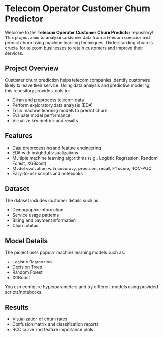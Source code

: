 # Telecom Operator Customer Churn Predictor

Welcome to the **Telecom Operator Customer Churn Predictor** repository!  
This project aims to analyze customer data from a telecom operator and predict churn using machine learning techniques. Understanding churn is crucial for telecom businesses to retain customers and improve their services.

## Project Overview

Customer churn prediction helps telecom companies identify customers likely to leave their service. Using data analysis and predictive modeling, this repository provides tools to:

- Clean and preprocess telecom data
- Perform exploratory data analysis (EDA)
- Train machine learning models to predict churn
- Evaluate model performance
- Visualize key metrics and results

## Features

- Data preprocessing and feature engineering
- EDA with insightful visualizations
- Multiple machine learning algorithms (e.g., Logistic Regression, Random Forest, XGBoost)
- Model evaluation with accuracy, precision, recall, F1 score, ROC-AUC
- Easy-to-use scripts and notebooks

## Dataset

The dataset includes customer details such as:

- Demographic information
- Service usage patterns
- Billing and payment information
- Churn status

## Model Details

The project uses popular machine learning models such as:

- Logistic Regression
- Decision Trees
- Random Forest
- XGBoost

You can configure hyperparameters and try different models using provided scripts/notebooks.

## Results

- Visualization of churn rates
- Confusion matrix and classification reports
- ROC curve and feature importance plots

